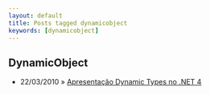 ```yaml
---
layout: default
title: Posts tagged dynamicobject
keywords: [dynamicobject]
---
```

<h2 class="category">DynamicObject</h2>
<ul class="posts">
<li>
<p>
<span class="date">22/03/2010</span> &raquo; 
<a href="/blog/apresentacao-dynamic-types-no-net-4">Apresentação Dynamic Types no .NET 4</a>
</p>
</li> 
</ul>
